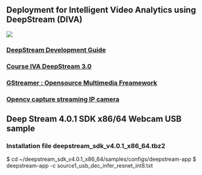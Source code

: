 ## Deployment for Intelligent Video Analytics using DeepStream (DIVA)
![](https://github.com/theerawatramchuen/Deep-Stream-IVA/blob/master/IVA.jpg)
### [DeepStream Development Guide](https://docs.nvidia.com/metropolis/deepstream/4.0/dev-guide/index.html)
### [Course IVA DeepStream 3.0](https://courses.nvidia.com/courses/course-v1:DLI+L-IV-04+V1/courseware/dd69245f701c4a98bb48e1af00396281/769da9a4cdf241bbae476f0bc7dcae68/?activate_block_id=block-v1%3ADLI%2BL-IV-04%2BV1%2Btype%40sequential%2Bblock%40769da9a4cdf241bbae476f0bc7dcae68)
### [GStreamer : Opensource Multimedia Freamework](https://gstreamer.freedesktop.org/)
### [Opencv capture streaming IP camera](https://stackoverflow.com/questions/49978705/access-ip-camera-in-python-opencv)

## Deep Stream 4.0.1 SDK x86/64 Webcam USB sample
### Installation file deepstream_sdk_v4.0.1_x86_64.tbz2
$ cd ~/deepstream_sdk_v4.0.1_x86_64/samples/configs/deepstream-app
$ deepstream-app -c source1_usb_dec_infer_resnet_int8.txt
